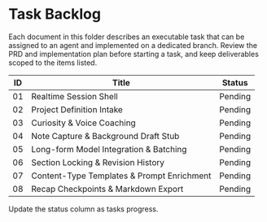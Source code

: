 # Task Backlog

Each document in this folder describes an executable task that can be assigned to an agent and implemented on a dedicated branch. Review the PRD and implementation plan before starting a task, and keep deliverables scoped to the items listed.

| ID | Title | Status |
| --- | --- | --- |
| 01 | Realtime Session Shell | Pending |
| 02 | Project Definition Intake | Pending |
| 03 | Curiosity & Voice Coaching | Pending |
| 04 | Note Capture & Background Draft Stub | Pending |
| 05 | Long-form Model Integration & Batching | Pending |
| 06 | Section Locking & Revision History | Pending |
| 07 | Content-Type Templates & Prompt Enrichment | Pending |
| 08 | Recap Checkpoints & Markdown Export | Pending |

Update the status column as tasks progress.
